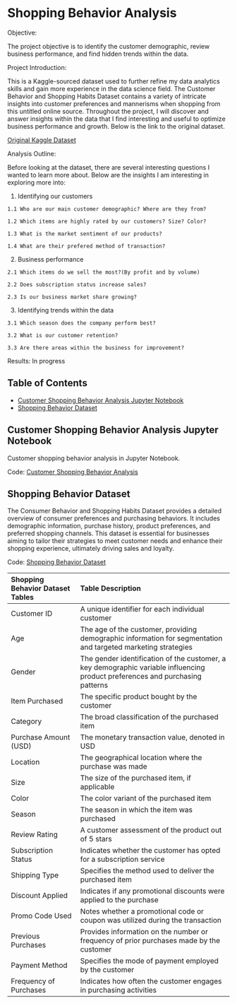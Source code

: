 # Shopping Behavior Analysis

Objective: 

The project objective is to identify the customer demographic, review business performance, and find hidden trends within the data.

Project Introduction: 

This is a Kaggle-sourced dataset used to further refine my data analytics skills and gain more experience in the data science field.  The Customer Behavior and Shopping Habits Dataset contains a variety of intricate insights into customer preferences and mannerisms when shopping from this untitled online source. Throughout the project, I will discover and answer insights within the data that I find interesting and useful to optimize business performance and growth. Below is the link to the original dataset.

[Original Kaggle Dataset](https://www.kaggle.com/datasets/zeesolver/consumer-behavior-and-shopping-habits-dataset/)

Analysis Outline: 

Before looking at the dataset, there are several interesting questions I wanted to learn more about. Below are the insights I am interesting in exploring more into:

  1. Identifying our customers

    1.1 Who are our main customer demographic? Where are they from?
     
    1.2 Which items are highly rated by our customers? Size? Color?
    
    1.3 What is the market sentiment of our products?
    
    1.4 What are their prefered method of transaction?
    
    
  2. Business performance
     
    2.1 Which items do we sell the most?(By profit and by volume)
    
    2.2 Does subscription status increase sales?
    
    2.3 Is our business market share growing?
    
  3. Identifying trends within the data
   
    3.1 Which season does the company perform best?
     
    3.2 What is our customer retention?
    
    3.3 Are there areas within the business for improvement?

Results: In progress

## Table of Contents
- [Customer Shopping Behavior Analysis Jupyter Notebook](#customer-shopping-behavior-analysis-jupyter-notebook)
- [Shopping Behavior Dataset](#shopping-behavior-dataset)

<a name="headers"/>


## Customer Shopping Behavior Analysis Jupyter Notebook
Customer shopping behavior analysis in Jupyter Notebook.

Code: [Customer Shopping Behavior Analysis](https://github.com/jasondo-da/shopping_behavior_analysis/blob/main/shopping_behavior_analysis.ipynb)


## Shopping Behavior Dataset
The Consumer Behavior and Shopping Habits Dataset provides a detailed overview of consumer preferences and purchasing behaviors. It includes demographic information, purchase history, product preferences, and preferred shopping channels. This dataset is essential for businesses aiming to tailor their strategies to meet customer needs and enhance their shopping experience, ultimately driving sales and loyalty.

Code: [Shopping Behavior Dataset](https://github.com/jasondo-da/shopping_behavior_analysis/blob/main/shopping_behavior_updated.csv)

| Shopping Behavior Dataset Tables | Table Description |
| :------------- | :------------ |
| Customer ID | A unique identifier for each individual customer |
| Age | The age of the customer, providing demographic information for segmentation and targeted marketing strategies |
| Gender | The gender identification of the customer, a key demographic variable influencing product preferences and purchasing patterns |
| Item Purchased | The specific product bought by the customer |
| Category | The broad classification of the purchased item |
| Purchase Amount (USD) | The monetary transaction value, denoted in USD |
| Location | The geographical location where the purchase was made |
| Size | The size of the purchased item, if applicable |
| Color | The color variant of the purchased item |
| Season | The season in which the item was purchased |
| Review Rating | A customer assessment of the product out of 5 stars |
| Subscription Status | Indicates whether the customer has opted for a subscription service |
| Shipping Type | Specifies the method used to deliver the purchased item |
| Discount Applied | Indicates if any promotional discounts were applied to the purchase |
| Promo Code Used | Notes whether a promotional code or coupon was utilized during the transaction |
| Previous Purchases | Provides information on the number or frequency of prior purchases made by the customer |
| Payment Method | Specifies the mode of payment employed by the customer |
| Frequency of Purchases | Indicates how often the customer engages in purchasing activities | 
